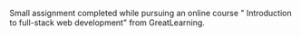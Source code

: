 Small assignment completed while pursuing an online course " Introduction to full-stack web development" from GreatLearning.
